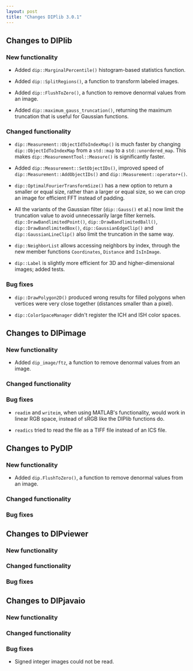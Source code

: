 ```yaml
---
layout: post
title: "Changes DIPlib 3.0.1"
---
```


## Changes to DIPlib

### New functionality

- Added `dip::MarginalPercentile()` histogram-based statistics function.

- Added `dip::SplitRegions()`, a function to transform labeled images.

- Added `dip::FlushToZero()`, a function to remove denormal values from an image.

- Added `dip::maximum_gauss_truncation()`, returning the maximum truncation that is useful for Gaussian functions.

### Changed functionality

- `dip::Measurement::ObjectIdToIndexMap()` is much faster by changing `dip::ObjectIdToIndexMap`
  from a `std::map` to a `std::unordered_map`. This makes `dip::MeasurementTool::Measure()` is significantly
  faster.

- Added `dip::Measurement::SetObjectIDs()`, improved speed of `dip::Measurement::AddObjectIDs()` and
  `dip::Measurement::operator+()`.

- `dip::OptimalFourierTransformSize()` has a new option to return a smaller or equal size, rather than
  a larger or equal size, so we can crop an image for efficient FFT instead of padding.

- All the variants of the Gaussian filter (`dip::Gauss()` et al.) now limit the truncation value to avoid
  unnecessarily large filter kernels. `dip::DrawBandlimitedPoint()`, `dip::DrawBandlimitedBall()`,
  `dip::DrawBandlimitedBox()`, `dip::GaussianEdgeClip()` and `dip::GaussianLineClip()` also limit the
  truncation in the same way.

- `dip::NeighborList` allows accessing neighbors by index, through the new member functions `Coordinates`,
  `Distance` and `IsInImage`.

- `dip::Label` is slightly more efficient for 3D and higher-dimensional images; added tests. 

### Bug fixes

- `dip::DrawPolygon2D()` produced wrong results for filled polygons when vertices were very close together
  (distances smaller than a pixel).

- `dip::ColorSpaceManager` didn't register the ICH and ISH color spaces.


## Changes to DIPimage

### New functionality

- Added `dip_image/ftz`, a function to remove denormal values from an image.

### Changed functionality

### Bug fixes

- `readim` and `writeim`, when using MATLAB's functionality, would work in linear RGB space, instead of sRGB
  like the DIPlib functions do.

- `readics` tried to read the file as a TIFF file instead of an ICS file.


## Changes to PyDIP

### New functionality

- Added `dip.FlushToZero()`, a function to remove denormal values from an image.

### Changed functionality

### Bug fixes


## Changes to DIPviewer

### New functionality

### Changed functionality

### Bug fixes


## Changes to DIPjavaio

### New functionality

### Changed functionality

### Bug fixes

- Signed integer images could not be read.
